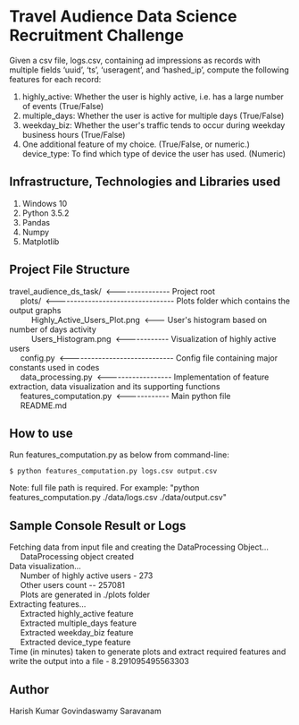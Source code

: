 # Travel Audience Data Science Recruitment Challenge

Given a csv file, logs.csv, containing ad impressions as records with multiple fields ‘uuid’, ‘ts’, ‘useragent’, and ‘hashed_ip’, compute the following features for each record:
1.	highly_active: Whether the user is highly active, i.e. has a large number of events (True/False)
2.	multiple_days: Whether the user is active for multiple days (True/False)
3.	weekday_biz: Whether the user's traffic tends to occur during weekday business hours (True/False)
4.	One additional feature of my choice. (True/False, or numeric.)
device_type: To find which type of device the user has used. (Numeric)

## Infrastructure, Technologies and Libraries used
1. Windows 10
2. Python 3.5.2
3. Pandas
4. Numpy
5. Matplotlib

## Project File Structure

travel_audience_ds_task/&nbsp;&nbsp;<--------------- Project root <br>
&nbsp;&nbsp;&nbsp;&nbsp;&nbsp;plots/&nbsp;&nbsp;<--------------------------------- Plots folder which contains the output graphs <br>
&nbsp;&nbsp;&nbsp;&nbsp;&nbsp;&nbsp;&nbsp;&nbsp;&nbsp;&nbsp;Highly_Active_Users_Plot.png&nbsp;&nbsp;<--- User's histogram based on number of days activity <br>
&nbsp;&nbsp;&nbsp;&nbsp;&nbsp;&nbsp;&nbsp;&nbsp;&nbsp;&nbsp;Users_Histogram.png&nbsp;&nbsp;<------------ Visualization of highly active users <br>
&nbsp;&nbsp;&nbsp;&nbsp;&nbsp;config.py&nbsp;&nbsp;<----------------------------- Config file containing major constants used in codes <br>
&nbsp;&nbsp;&nbsp;&nbsp;&nbsp;data_processing.py&nbsp;&nbsp;<------------------ Implementation of feature extraction, data visualization and its supporting functions <br>
&nbsp;&nbsp;&nbsp;&nbsp;&nbsp;features_computation.py&nbsp;&nbsp;<------------ Main python file<br>
&nbsp;&nbsp;&nbsp;&nbsp;&nbsp;README.md

## How to use

Run features_computation.py as below from command-line:
```sh/cmd
$ python features_computation.py logs.csv output.csv
```
Note: full file path is required. For example: "python features_computation.py ./data/logs.csv ./data/output.csv"

## Sample Console Result or Logs

Fetching data from input file and creating the DataProcessing Object...<br>
&nbsp;&nbsp;&nbsp;&nbsp;&nbsp;DataProcessing object created<br>
Data visualization...<br>
&nbsp;&nbsp;&nbsp;&nbsp;&nbsp;Number of highly active users - 273<br>
&nbsp;&nbsp;&nbsp;&nbsp;&nbsp;Other users count -- 257081<br>
&nbsp;&nbsp;&nbsp;&nbsp;&nbsp;Plots are generated in ./plots folder<br>
Extracting features...<br>
&nbsp;&nbsp;&nbsp;&nbsp;&nbsp;Extracted highly_active feature<br>
&nbsp;&nbsp;&nbsp;&nbsp;&nbsp;Extracted multiple_days feature<br>
&nbsp;&nbsp;&nbsp;&nbsp;&nbsp;Extracted weekday_biz feature<br>
&nbsp;&nbsp;&nbsp;&nbsp;&nbsp;Extracted device_type feature<br>
Time (in minutes) taken to generate plots and extract required features and write the output into a file - 8.291095495563303<br>

## Author

Harish Kumar Govindaswamy Saravanam
